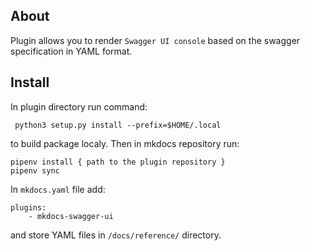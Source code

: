 ## About
Plugin allows you to render `Swagger UI console` based on the swagger specification in YAML format. 

## Install
In plugin directory run command: 
```
 python3 setup.py install --prefix=$HOME/.local
``` 
to build package localy. Then in mkdocs repository run: 
```
pipenv install { path to the plugin repository }
pipenv sync
```
 
In `mkdocs.yaml` file add: 

```
plugins:
    - mkdocs-swagger-ui
```

and store YAML files in `/docs/reference/` directory. 


